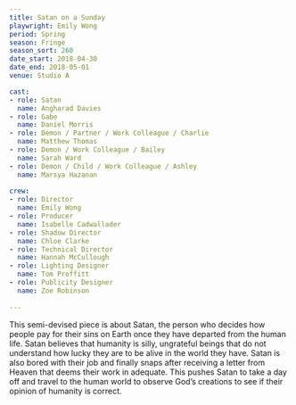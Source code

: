 ```yaml
---
title: Satan on a Sunday
playwright: Emily Wong
period: Spring
season: Fringe
season_sort: 260
date_start: 2018-04-30
date_end: 2018-05-01
venue: Studio A

cast:
- role: Satan
  name: Angharad Davies
- role: Gabe
  name: Daniel Morris
- role: Demon / Partner / Work Colleague / Charlie
  name: Matthew Thomas
- role: Demon / Work Colleague / Bailey
  name: Sarah Ward
- role: Demon / Child / Work Colleague / Ashley
  name: Marsya Hazanan
  
crew:
- role: Director
  name: Emily Wong
- role: Producer
  name: Isabelle Cadwallader
- role: Shadow Director
  name: Chloe Clarke 
- role: Technical Director
  name: Hannah McCullough
- role: Lighting Designer
  name: Tom Proffitt
- role: Publicity Designer
  name: Zoe Robinson
  
---
```


This semi-devised piece is about Satan, the person who decides how people pay for their sins on Earth once they have departed from the human life. Satan believes that humanity is silly, ungrateful beings that do not understand how lucky they are to be alive in the world they have. Satan is also bored with their job and finally snaps after receiving a letter from Heaven that deems their work in adequate. This pushes Satan to take a day off and travel to the human world to observe God’s creations to see if their opinion of humanity is correct.
